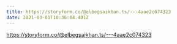 ```yaml
---
title: https://storyform.co/@elbegsaikhan.ts/---4aae2c074323
date: 2021-03-01T10:36:04.401Z
---
```

https://storyform.co/@elbegsaikhan.ts/---4aae2c074323